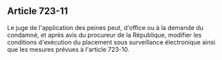 Article 723-11
----
Le juge de l'application des peines peut, d'office ou à la demande du condamné,
et après avis du procureur de la République, modifier les conditions d'exécution
du placement sous surveillance électronique ainsi que les mesures prévues à
l'article 723-10.
